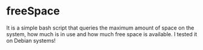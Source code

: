 # freeSpace

It is a simple bash script that queries the maximum amount of space on the system, how much is in use and how much free space is available. 
I tested it on Debian systems! 
